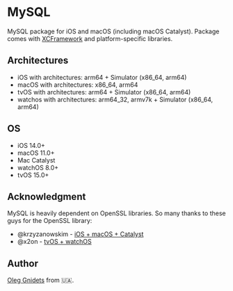 # MySQL

MySQL package for iOS and macOS (including macOS Catalyst). Package comes with [XCFramework](./archive/MySQL.xcframework/) and platform-specific libraries.

## Architectures

* iOS with architectures: arm64 + Simulator (x86_64, arm64)
* macOS with architectures: x86_64, arm64
* tvOS with architectures: arm64 + Simulator (x86_64, arm64)
* watchos with architectures: arm64_32, armv7k + Simulator (x86_64, arm64)

## OS

* iOS 14.0+
* macOS 11.0+
* Mac Catalyst
* watchOS 8.0+
* tvOS 15.0+

## Acknowledgment

MySQL is heavily dependent on OpenSSL libraries. So many thanks to these guys for the OpenSSL library:
* @krzyzanowskim - [iOS + macOS + Catalyst](https://github.com/krzyzanowskim/OpenSSL)
* @x2on - [tvOS + watchOS](https://github.com/x2on/OpenSSL-for-iPhone)

## Author

[Oleg Gnidets](https://www.linkedin.com/in/oleg-hnidets/) from 🇺🇦.